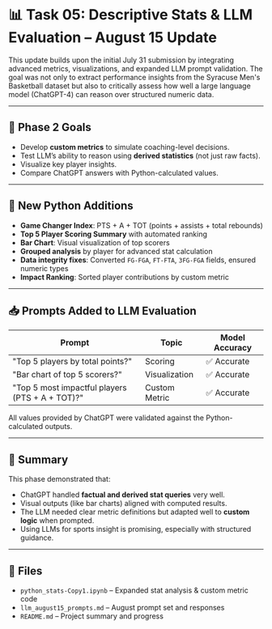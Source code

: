 
# 📊 Task 05: Descriptive Stats & LLM Evaluation – August 15 Update

This update builds upon the initial July 31 submission by integrating advanced metrics, visualizations, and expanded LLM prompt validation. The goal was not only to extract performance insights from the Syracuse Men's Basketball dataset but also to critically assess how well a large language model (ChatGPT-4) can reason over structured numeric data.

---

## 🧠 Phase 2 Goals

- Develop **custom metrics** to simulate coaching-level decisions.
- Test LLM’s ability to reason using **derived statistics** (not just raw facts).
- Visualize key player insights.
- Compare ChatGPT answers with Python-calculated values.

---

## 🧮 New Python Additions

- **Game Changer Index**: PTS + A + TOT (points + assists + total rebounds)
- **Top 5 Player Scoring Summary** with automated ranking
- **Bar Chart**: Visual visualization of top scorers
- **Grouped analysis** by player for advanced stat calculation
- **Data integrity fixes**: Converted `FG-FGA`, `FT-FTA`, `3FG-FGA` fields, ensured numeric types
- **Impact Ranking**: Sorted player contributions by custom metric

---

## 📥 Prompts Added to LLM Evaluation

| Prompt | Topic | Model Accuracy |
|--------|-------|----------------|
| "Top 5 players by total points?" | Scoring | ✅ Accurate |
| "Bar chart of top 5 scorers?" | Visualization | ✅ Accurate |
| "Top 5 most impactful players (PTS + A + TOT)?" | Custom Metric | ✅ Accurate |

All values provided by ChatGPT were validated against the Python-calculated outputs.

---

## 📌 Summary

This phase demonstrated that:

- ChatGPT handled **factual and derived stat queries** very well.
- Visual outputs (like bar charts) aligned with computed results.
- The LLM needed clear metric definitions but adapted well to **custom logic** when prompted.
- Using LLMs for sports insight is promising, especially with structured guidance.

---

## 📁 Files

- `python_stats-Copy1.ipynb` – Expanded stat analysis & custom metric code
- `llm_august15_prompts.md` – August prompt set and responses
- `README.md` – Project summary and progress
